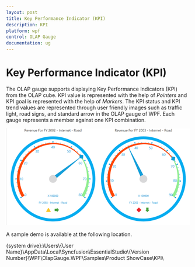 ```yaml
---
layout: post
title: Key Performance Indicator (KPI)
description: KPI
platform: wpf
control: OLAP Gauge
documentation: ug
---
```


# Key Performance Indicator (KPI)

The OLAP gauge supports displaying Key Performance Indicators (KPI) from the OLAP cube. KPI value is represented with the help of _Pointers_ and KPI goal is represented with the help of _Markers_. The KPI status and KPI trend values are represented through user friendly images such as traffic light, road signs, and standard arrow in the OLAP gauge of WPF. Each gauge represents a member against one KPI combination.

![WPF OLAPGauge displays KPI from the OLAP cube](KPI_images/KPI-image.png)

A sample demo is available at the following location.

{system drive}:\Users\\{User Name}\AppData\Local\Syncfusion\EssentialStudio\\{Version Number}\WPF\OlapGauge.WPF\Samples\Product ShowCase\KPI\
